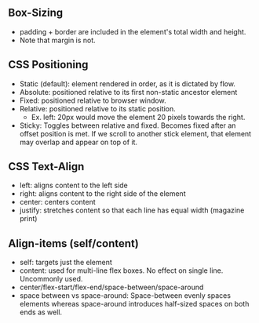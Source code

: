 ## Box-Sizing
- padding + border are included in the element's total width and height.
- Note that margin is not.

## CSS Positioning
- Static (default): element rendered in order, as it is dictated by flow.
- Absolute: positioned relative to its first non-static ancestor element
- Fixed: positioned relative to browser window.
- Relative: positioned relative to its static position.
  - Ex. left: 20px would move the element 20 pixels towards the right.
- Sticky: Toggles between relative and fixed. Becomes fixed after an
  offset position is met. If we scroll to another stick element, that element
  may overlap and appear on top of it.

## CSS Text-Align
- left: aligns content to the left side
- right: aligns content to the right side of the element
- center: centers content
- justify: stretches content so that each line has equal width (magazine print)

## Align-items (self/content)
- self: targets just the element
- content: used for multi-line flex boxes. No effect on single line. Uncommonly used.
- center/flex-start/flex-end/space-between/space-around
- space between vs space-around: Space-between evenly spaces elements whereas space-around introduces half-sized spaces on both ends as well.
